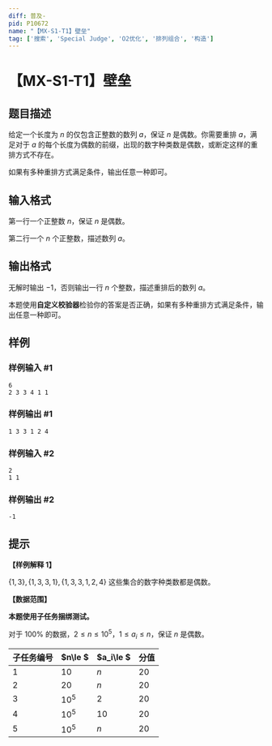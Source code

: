 ```yaml
---
diff: 普及-
pid: P10672
name: "【MX-S1-T1】壁垒"
tag: ['搜索', 'Special Judge', 'O2优化', '排列组合', '构造']
---
```

# 【MX-S1-T1】壁垒
## 题目描述

给定一个长度为 $n$ 的仅包含正整数的数列 $a$，保证 $n$ 是偶数。你需要重排 $a$，满足对于 $a$ 的每个长度为偶数的前缀，出现的数字种类数是偶数，或断定这样的重排方式不存在。

如果有多种重排方式满足条件，输出任意一种即可。
## 输入格式

第一行一个正整数 $n$，保证 $n$ 是偶数。

第二行一个 $n$ 个正整数，描述数列 $a$。
## 输出格式

无解时输出 $-1$，否则输出一行 $n$ 个整数，描述重排后的数列 $a$。

本题使用**自定义校验器**检验你的答案是否正确，如果有多种重排方式满足条件，输出任意一种即可。
## 样例

### 样例输入 #1
```
6
2 3 3 4 1 1
```
### 样例输出 #1
```
1 3 3 1 2 4
```
### 样例输入 #2
```
2
1 1
```
### 样例输出 #2
```
-1
```
## 提示

__【样例解释 1】__

$\{1,3\},\{1,3,3,1\},\{1,3,3,1,2,4\}$ 这些集合的数字种类数都是偶数。

__【数据范围】__

__本题使用子任务捆绑测试。__

对于 $100\%$ 的数据，$2\le n\le 10^5$，$1\le a_i\le n$，保证 $n$ 是偶数。

| 子任务编号 | $n\le $ | $a_i\le $ | 分值 |
| ---------- | ------- | --------- | ---- |
| $1$        | $10$    | $n$       | $20$ |
| $2$        | $20$    | $n$       | $20$ |
| $3$        | $10^5$  | $2$       | $20$ |
| $4$        | $10^5$  | $10$      | $20$ |
| $5$        | $10^5$  | $n$       | $20$ |
